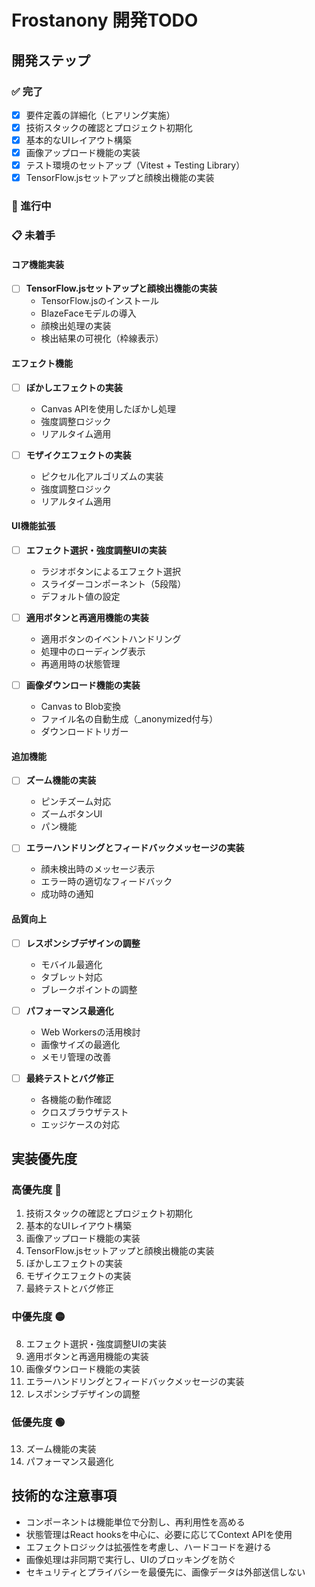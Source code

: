 # Frostanony 開発TODO

## 開発ステップ

### ✅ 完了
- [x] 要件定義の詳細化（ヒアリング実施）
- [x] 技術スタックの確認とプロジェクト初期化
- [x] 基本的なUIレイアウト構築
- [x] 画像アップロード機能の実装
- [x] テスト環境のセットアップ（Vitest + Testing Library）
- [x] TensorFlow.jsセットアップと顔検出機能の実装

### 🔄 進行中

### 📋 未着手

#### コア機能実装

- [ ] **TensorFlow.jsセットアップと顔検出機能の実装**
  - TensorFlow.jsのインストール
  - BlazeFaceモデルの導入
  - 顔検出処理の実装
  - 検出結果の可視化（枠線表示）

#### エフェクト機能
- [ ] **ぼかしエフェクトの実装**
  - Canvas APIを使用したぼかし処理
  - 強度調整ロジック
  - リアルタイム適用

- [ ] **モザイクエフェクトの実装**
  - ピクセル化アルゴリズムの実装
  - 強度調整ロジック
  - リアルタイム適用

#### UI機能拡張
- [ ] **エフェクト選択・強度調整UIの実装**
  - ラジオボタンによるエフェクト選択
  - スライダーコンポーネント（5段階）
  - デフォルト値の設定

- [ ] **適用ボタンと再適用機能の実装**
  - 適用ボタンのイベントハンドリング
  - 処理中のローディング表示
  - 再適用時の状態管理

- [ ] **画像ダウンロード機能の実装**
  - Canvas to Blob変換
  - ファイル名の自動生成（_anonymized付与）
  - ダウンロードトリガー

#### 追加機能
- [ ] **ズーム機能の実装**
  - ピンチズーム対応
  - ズームボタンUI
  - パン機能

- [ ] **エラーハンドリングとフィードバックメッセージの実装**
  - 顔未検出時のメッセージ表示
  - エラー時の適切なフィードバック
  - 成功時の通知

#### 品質向上
- [ ] **レスポンシブデザインの調整**
  - モバイル最適化
  - タブレット対応
  - ブレークポイントの調整

- [ ] **パフォーマンス最適化**
  - Web Workersの活用検討
  - 画像サイズの最適化
  - メモリ管理の改善

- [ ] **最終テストとバグ修正**
  - 各機能の動作確認
  - クロスブラウザテスト
  - エッジケースの対応

## 実装優先度

### 高優先度 🔴
1. 技術スタックの確認とプロジェクト初期化
2. 基本的なUIレイアウト構築
3. 画像アップロード機能の実装
4. TensorFlow.jsセットアップと顔検出機能の実装
5. ぼかしエフェクトの実装
6. モザイクエフェクトの実装
7. 最終テストとバグ修正

### 中優先度 🟡
8. エフェクト選択・強度調整UIの実装
9. 適用ボタンと再適用機能の実装
10. 画像ダウンロード機能の実装
11. エラーハンドリングとフィードバックメッセージの実装
12. レスポンシブデザインの調整

### 低優先度 🟢
13. ズーム機能の実装
14. パフォーマンス最適化

## 技術的な注意事項

- コンポーネントは機能単位で分割し、再利用性を高める
- 状態管理はReact hooksを中心に、必要に応じてContext APIを使用
- エフェクトロジックは拡張性を考慮し、ハードコードを避ける
- 画像処理は非同期で実行し、UIのブロッキングを防ぐ
- セキュリティとプライバシーを最優先に、画像データは外部送信しない